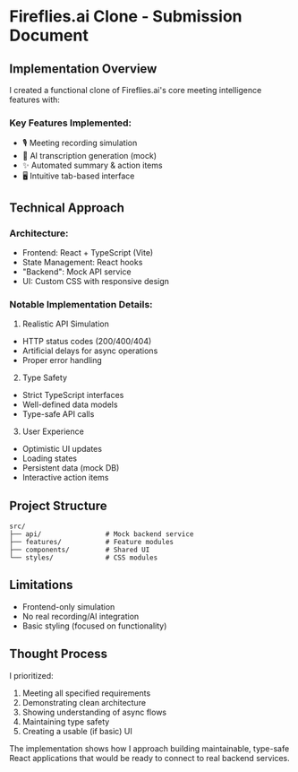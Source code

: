 # Fireflies.ai Clone - Submission Document
## Implementation Overview
I created a functional clone of Fireflies.ai's core meeting intelligence features with:

### Key Features Implemented:
- 🎙️ Meeting recording simulation
- 📝 AI transcription generation (mock)
- ✨ Automated summary & action items
- 🖥️ Intuitive tab-based interface

## Technical Approach
### Architecture:
- Frontend: React + TypeScript (Vite)
- State Management: React hooks
- "Backend": Mock API service
- UI: Custom CSS with responsive design

### Notable Implementation Details:

1. Realistic API Simulation
- HTTP status codes (200/400/404)
- Artificial delays for async operations
- Proper error handling

2. Type Safety
- Strict TypeScript interfaces
- Well-defined data models
- Type-safe API calls

3. User Experience
- Optimistic UI updates
- Loading states
- Persistent data (mock DB)
- Interactive action items

## Project Structure
```text
src/
├── api/                # Mock backend service
├── features/           # Feature modules
├── components/         # Shared UI
└── styles/             # CSS modules
```

## Limitations
- Frontend-only simulation
- No real recording/AI integration
- Basic styling (focused on functionality)

## Thought Process
I prioritized:
1. Meeting all specified requirements
2. Demonstrating clean architecture
3. Showing understanding of async flows
4. Maintaining type safety
5. Creating a usable (if basic) UI

The implementation shows how I approach building maintainable, type-safe React applications that would be ready to connect to real backend services.